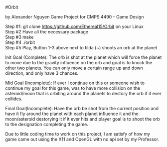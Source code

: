 #Orbit

by Alexander Nguyen
Game Project for CMPS 4490 - Game Design

Step #1: git clone https://github.com/Ethereal15/Orbit on your Linux 
<br>
Step #2 Have all the necessary package
<br>
Step #3 make
<br>
Step #4 ./orbit
<br>
Step #5 Play,   Button 1-3 above next to tilda (~) shoots an orb at the planet
<br>

Init Goal (Complete):
The orb is shot at the planet which will force the planet to move due to the gravity influence on the orb and goal is to knock the other two planets. You can only move a certain range up and down direction, and only have 3 chances. 

Mid Goal (Incomplete): 
If ever I continue on this or someone wish to continue my goal for this game, was to have more collision on the asteroid/moon that is orbiting around the planets to destory the orb if it ever collides.

Final Goal(Incomplete):
Have the orb be shot from the current position and have it fly around the planet with each planet influence it and the moon/asteroid destorying it if it ever hits and player goal is to shoot the orb to the designation completing the game. 


Due to little coding time to work on this project, I am satisfy of how my game came out using the X11 and OpenGL with no api set by my Professor. 
